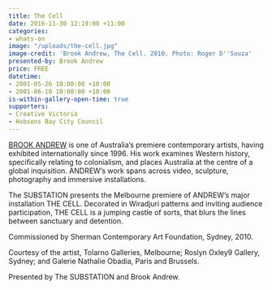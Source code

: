 ```yaml
---
title: The Cell
date: 2016-11-30 12:19:00 +11:00
categories:
- whats-on
image: "/uploads/the-cell.jpg"
image-credit: 'Brook Andrew, The Cell. 2010. Photo: Roger D''Souza'
presented-by: Brook Andrew
price: FREE
datetime:
- 2001-05-26 10:00:00 +10:00
- 2001-06-10 10:00:00 +10:00
is-within-gallery-open-time: true
supporters:
- Creative Victoria
- Hobsons Bay City Council
---
```


[BROOK ANDREW](http://www.brookandrew.com) is one of Australia’s premiere contemporary artists, having exhibited internationally since 1996. His work examines Western history, specifically relating to colonialism, and places Australia at the centre of a global inquisition. ANDREW’s work spans across video, sculpture, photography and immersive installations.

The SUBSTATION presents the Melbourne premiere of ANDREW’s major installation THE CELL. Decorated in Wiradjuri patterns and inviting audience participation, THE CELL is a jumping castle of sorts, that blurs the lines between sanctuary and detention.

Commissioned by Sherman Contemporary Art Foundation, Sydney, 2010.<br>

Courtesy of the artist, Tolarno Galleries, Melbourne; Roslyn Oxley9 Gallery, Sydney; and Galerie Nathalie Obadia, Paris and Brussels.

Presented by The SUBSTATION and Brook Andrew.
